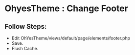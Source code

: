 OhyesTheme : Change Footer
===========================
## Follow Steps:
 * Edit OhYesTheme/views/default/page/elements/footer.php
 * Save.
 * Flush Cache.